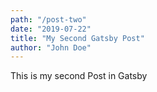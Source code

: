 ```yaml
---
path: "/post-two"
date: "2019-07-22"
title: "My Second Gatsby Post"
author: "John Doe"
---
```


This is my second Post in Gatsby
